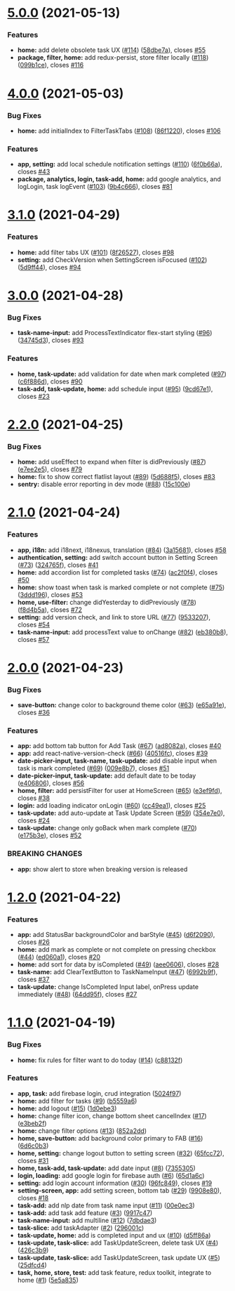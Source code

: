# [5.0.0](https://github.com/anli/rna-task/compare/4.0.0...5.0.0) (2021-05-13)


### Features

* **home:** add delete obsolete task UX ([#114](https://github.com/anli/rna-task/issues/114)) ([58dbe7a](https://github.com/anli/rna-task/commit/58dbe7afeac60fed86e9a0432420b4efbe39b770)), closes [#55](https://github.com/anli/rna-task/issues/55)
* **package, filter, home:** add redux-persist, store filter locally ([#118](https://github.com/anli/rna-task/issues/118)) ([099b1ce](https://github.com/anli/rna-task/commit/099b1ce43a62b5ef3c6ab2970a5fc655b7ecdf66)), closes [#116](https://github.com/anli/rna-task/issues/116)



# [4.0.0](https://github.com/anli/rna-task/compare/3.1.0...4.0.0) (2021-05-03)


### Bug Fixes

* **home:** add initialIndex to FilterTaskTabs ([#108](https://github.com/anli/rna-task/issues/108)) ([86f1220](https://github.com/anli/rna-task/commit/86f12200a9a8d39e94200dcd1edf05dc6916822b)), closes [#106](https://github.com/anli/rna-task/issues/106)


### Features

* **app, setting:** add local schedule notification settings ([#110](https://github.com/anli/rna-task/issues/110)) ([6f0b66a](https://github.com/anli/rna-task/commit/6f0b66a54bf1e5ca9ad6e2bfe1e3aafd918af2a9)), closes [#43](https://github.com/anli/rna-task/issues/43)
* **package, analytics, login, task-add, home:** add google analytics, and logLogin, task logEvent ([#103](https://github.com/anli/rna-task/issues/103)) ([9b4c666](https://github.com/anli/rna-task/commit/9b4c666a08f2077654630cc8c0f9bcaf6de394a8)), closes [#81](https://github.com/anli/rna-task/issues/81)



# [3.1.0](https://github.com/anli/rna-task/compare/3.0.0...3.1.0) (2021-04-29)


### Features

* **home:** add filter tabs UX ([#101](https://github.com/anli/rna-task/issues/101)) ([8f26527](https://github.com/anli/rna-task/commit/8f2652710b314b457d0aba45d6db770b17c755c5)), closes [#98](https://github.com/anli/rna-task/issues/98)
* **setting:** add CheckVersion when SettingScreen isFocused ([#102](https://github.com/anli/rna-task/issues/102)) ([5d9ff44](https://github.com/anli/rna-task/commit/5d9ff44895dfb227da9c6ab22fba4e479b09cd25)), closes [#94](https://github.com/anli/rna-task/issues/94)



# [3.0.0](https://github.com/anli/rna-task/compare/2.2.0...3.0.0) (2021-04-28)


### Bug Fixes

* **task-name-input:** add ProcessTextIndicator flex-start styling ([#96](https://github.com/anli/rna-task/issues/96)) ([34745d3](https://github.com/anli/rna-task/commit/34745d3347b1d017df76a78e35b153c2c2a2facc)), closes [#93](https://github.com/anli/rna-task/issues/93)


### Features

* **home, task-update:** add validation for date when mark completed ([#97](https://github.com/anli/rna-task/issues/97)) ([c6f886d](https://github.com/anli/rna-task/commit/c6f886dcd862810d59209aec459a48afedb2cfcb)), closes [#90](https://github.com/anli/rna-task/issues/90)
* **task-add, task-update, home:** add schedule input ([#95](https://github.com/anli/rna-task/issues/95)) ([9cd67e1](https://github.com/anli/rna-task/commit/9cd67e1a9e765085c7c8e8af103ff7a42ed19316)), closes [#23](https://github.com/anli/rna-task/issues/23)



# [2.2.0](https://github.com/anli/rna-task/compare/2.1.0...2.2.0) (2021-04-25)


### Bug Fixes

* **home:** add useEffect to expand when filter is didPreviously ([#87](https://github.com/anli/rna-task/issues/87)) ([e7ee2e5](https://github.com/anli/rna-task/commit/e7ee2e55413223653809bf4d8606340af10c1862)), closes [#79](https://github.com/anli/rna-task/issues/79)
* **home:** fix to show correct flatlist layout ([#89](https://github.com/anli/rna-task/issues/89)) ([5d688f5](https://github.com/anli/rna-task/commit/5d688f54c6aa76de521ce5ee51c3682348bf6479)), closes [#83](https://github.com/anli/rna-task/issues/83)
* **sentry:** disable error reporting in dev mode ([#88](https://github.com/anli/rna-task/issues/88)) ([15c100e](https://github.com/anli/rna-task/commit/15c100ec1d396890b8238b96b497ff9e05a300df))



# [2.1.0](https://github.com/anli/rna-task/compare/2.0.0...2.1.0) (2021-04-24)


### Features

* **app, i18n:** add i18next, i18nexus, translation ([#84](https://github.com/anli/rna-task/issues/84)) ([3a15681](https://github.com/anli/rna-task/commit/3a15681d02ad951d50ebbf5b5f481e5e00f8a184)), closes [#58](https://github.com/anli/rna-task/issues/58)
* **authentication, setting:** add switch account button in Setting Screen ([#73](https://github.com/anli/rna-task/issues/73)) ([324765f](https://github.com/anli/rna-task/commit/324765fc513a01a0262afc642064dfa6a247f6f9)), closes [#41](https://github.com/anli/rna-task/issues/41)
* **home:** add accordion list for completed tasks ([#74](https://github.com/anli/rna-task/issues/74)) ([ac2f0f4](https://github.com/anli/rna-task/commit/ac2f0f42ec63b008ec0826afb5da2f863562149f)), closes [#50](https://github.com/anli/rna-task/issues/50)
* **home:** show toast when task is marked complete or not complete ([#75](https://github.com/anli/rna-task/issues/75)) ([3ddd196](https://github.com/anli/rna-task/commit/3ddd1966f02a3ed4fb8da3ed97b393f033020fb0)), closes [#53](https://github.com/anli/rna-task/issues/53)
* **home, use-filter:** change didYesterday to didPreviously ([#78](https://github.com/anli/rna-task/issues/78)) ([f8d4b5a](https://github.com/anli/rna-task/commit/f8d4b5a098e00481b7e947ea4482f363d3131890)), closes [#72](https://github.com/anli/rna-task/issues/72)
* **setting:** add version check, and link to store URL ([#77](https://github.com/anli/rna-task/issues/77)) ([9533207](https://github.com/anli/rna-task/commit/953320719e7f2e0404abde1eb21bd001790d572e)), closes [#54](https://github.com/anli/rna-task/issues/54)
* **task-name-input:** add processText value to onChange ([#82](https://github.com/anli/rna-task/issues/82)) ([eb380b8](https://github.com/anli/rna-task/commit/eb380b8e0196fad709b24fe3d546dcdf3b91730a)), closes [#57](https://github.com/anli/rna-task/issues/57)



# [2.0.0](https://github.com/anli/rna-task/compare/1.2.0...2.0.0) (2021-04-23)


### Bug Fixes

* **save-button:** change color to background theme color ([#63](https://github.com/anli/rna-task/issues/63)) ([e65a91e](https://github.com/anli/rna-task/commit/e65a91ef0afb259192cbbba59063b4b4d4f12a9d)), closes [#36](https://github.com/anli/rna-task/issues/36)


### Features

* **app:** add bottom tab button for Add Task ([#67](https://github.com/anli/rna-task/issues/67)) ([ad8082a](https://github.com/anli/rna-task/commit/ad8082a2a9df42fff3bfb56de14d1eb4a7cd4e90)), closes [#40](https://github.com/anli/rna-task/issues/40)
* **app:** add react-native-version-check ([#66](https://github.com/anli/rna-task/issues/66)) ([40516fc](https://github.com/anli/rna-task/commit/40516fc7eb4029b09cbf1d944e3ff8a526dbd011)), closes [#39](https://github.com/anli/rna-task/issues/39)
* **date-picker-input, task-name, task-update:** add disable input when task is mark completed ([#69](https://github.com/anli/rna-task/issues/69)) ([009e8b7](https://github.com/anli/rna-task/commit/009e8b72c0b8dc337ecccb900680a9e94ea6fb14)), closes [#51](https://github.com/anli/rna-task/issues/51)
* **date-picker-input, task-update:** add default date to be today ([e406806](https://github.com/anli/rna-task/commit/e4068064744a4b5a56a99d66d30dc2ff8857e088)), closes [#56](https://github.com/anli/rna-task/issues/56)
* **home, filter:** add persistFilter for user at HomeScreen ([#65](https://github.com/anli/rna-task/issues/65)) ([e3ef9fd](https://github.com/anli/rna-task/commit/e3ef9fd8666e09f7af0f62045d2706bd887ef679)), closes [#38](https://github.com/anli/rna-task/issues/38)
* **login:** add loading indicator onLogin ([#60](https://github.com/anli/rna-task/issues/60)) ([cc49ea1](https://github.com/anli/rna-task/commit/cc49ea1783494956cda82efd08b25b075d016234)), closes [#25](https://github.com/anli/rna-task/issues/25)
* **task-update:** add auto-update at Task Update Screen ([#59](https://github.com/anli/rna-task/issues/59)) ([354e7e0](https://github.com/anli/rna-task/commit/354e7e0a8dcc6aa63acb47ff606e9b9cce61ae75)), closes [#24](https://github.com/anli/rna-task/issues/24)
* **task-update:** change only goBack when mark complete ([#70](https://github.com/anli/rna-task/issues/70)) ([e175b3e](https://github.com/anli/rna-task/commit/e175b3e10b8d7ed8fd943f08f1b1e8adf89ce046)), closes [#52](https://github.com/anli/rna-task/issues/52)


### BREAKING CHANGES

* **app:** show alert to store when breaking version is released



# [1.2.0](https://github.com/anli/rna-task/compare/1.1.0...1.2.0) (2021-04-22)

### Features

- **app:** add StatusBar backgroundColor and barStyle ([#45](https://github.com/anli/rna-task/issues/45)) ([d6f2090](https://github.com/anli/rna-task/commit/d6f2090aadd09c42004ef11f428ef04edae925db)), closes [#26](https://github.com/anli/rna-task/issues/26)
- **home:** add mark as complete or not complete on pressing checkbox ([#44](https://github.com/anli/rna-task/issues/44)) ([ed060a1](https://github.com/anli/rna-task/commit/ed060a1f581e49dea796c709a38dd898fae80fe1)), closes [#20](https://github.com/anli/rna-task/issues/20)
- **home:** add sort for data by isCompleted ([#49](https://github.com/anli/rna-task/issues/49)) ([aee0606](https://github.com/anli/rna-task/commit/aee0606d6d2c389a13b51d8707bba3f55d547621)), closes [#28](https://github.com/anli/rna-task/issues/28)
- **task-name:** add ClearTextButton to TaskNameInput ([#47](https://github.com/anli/rna-task/issues/47)) ([6992b9f](https://github.com/anli/rna-task/commit/6992b9f3b451fb230b27bb1b213e301698520400)), closes [#37](https://github.com/anli/rna-task/issues/37)
- **task-update:** change IsCompleted Input label, onPress update immediately ([#48](https://github.com/anli/rna-task/issues/48)) ([64dd95f](https://github.com/anli/rna-task/commit/64dd95fb13b58506c00972331fcd7033cfd7335e)), closes [#27](https://github.com/anli/rna-task/issues/27)

# [1.1.0](https://github.com/anli/rna-task/compare/5e5a8355b17e3ed72d1cf480b5e9873f22e24d3d...1.1.0) (2021-04-19)

### Bug Fixes

- **home:** fix rules for filter want to do today ([#14](https://github.com/anli/rna-task/issues/14)) ([c88132f](https://github.com/anli/rna-task/commit/c88132fbb6550f1eba5023563dabddd4d1fafb03))

### Features

- **app, task:** add firebase login, crud integration ([5024f97](https://github.com/anli/rna-task/commit/5024f97f91b226f0253ca12ab07dcff8a5716ff6))
- **home:** add filter for tasks ([#9](https://github.com/anli/rna-task/issues/9)) ([b5559a6](https://github.com/anli/rna-task/commit/b5559a6fd688fc7f3d9955ff90eeb22b39b35460))
- **home:** add logout ([#15](https://github.com/anli/rna-task/issues/15)) ([1d0ebe3](https://github.com/anli/rna-task/commit/1d0ebe3fb960bd2893246dae10c3688940cba309))
- **home:** change filter icon, change bottom sheet cancelIndex ([#17](https://github.com/anli/rna-task/issues/17)) ([e3beb2f](https://github.com/anli/rna-task/commit/e3beb2f2c12d921f36342534c7fd902c6782945c))
- **home:** change filter options ([#13](https://github.com/anli/rna-task/issues/13)) ([852a2dd](https://github.com/anli/rna-task/commit/852a2dda9f00e73e68ff3fd761f929240b766c66))
- **home, save-button:** add background color primary to FAB ([#16](https://github.com/anli/rna-task/issues/16)) ([6d6c0b3](https://github.com/anli/rna-task/commit/6d6c0b3ec931037b553638ce8425ba71d41539c6))
- **home, setting:** change logout button to setting screen ([#32](https://github.com/anli/rna-task/issues/32)) ([65fcc72](https://github.com/anli/rna-task/commit/65fcc72f839e8ae4a741c949ec780891c804cfd1)), closes [#31](https://github.com/anli/rna-task/issues/31)
- **home, task-add, task-update:** add date input ([#8](https://github.com/anli/rna-task/issues/8)) ([7355305](https://github.com/anli/rna-task/commit/735530514b66585211929c45f20a6a2f4b4e8af2))
- **login, loading:** add google login for firebase auth ([#6](https://github.com/anli/rna-task/issues/6)) ([65d1a6c](https://github.com/anli/rna-task/commit/65d1a6c1eb1b095326be2ad6f53ec8a9f528caf2))
- **setting:** add login account information ([#30](https://github.com/anli/rna-task/issues/30)) ([96fc849](https://github.com/anli/rna-task/commit/96fc849aaaecc394696fc10402209664d3f3a252)), closes [#19](https://github.com/anli/rna-task/issues/19)
- **setting-screen, app:** add setting screen, bottom tab ([#29](https://github.com/anli/rna-task/issues/29)) ([9908e80](https://github.com/anli/rna-task/commit/9908e80ad76d0bf3f34c9921dd12c1dff7a9ce91)), closes [#18](https://github.com/anli/rna-task/issues/18)
- **task-add:** add nlp date from task name input ([#11](https://github.com/anli/rna-task/issues/11)) ([00e0ec3](https://github.com/anli/rna-task/commit/00e0ec3b7559c1c717200976d3ec9a608fe00cbb))
- **task-add:** add task add feature ([#3](https://github.com/anli/rna-task/issues/3)) ([9917c47](https://github.com/anli/rna-task/commit/9917c478713fd6c88410b876b6fbd7ad6a70dc52))
- **task-name-input:** add multiline ([#12](https://github.com/anli/rna-task/issues/12)) ([7dbdae3](https://github.com/anli/rna-task/commit/7dbdae3bef41953169c1277739879f273e61f1c9))
- **task-slice:** add taskAdapter ([#2](https://github.com/anli/rna-task/issues/2)) ([296001c](https://github.com/anli/rna-task/commit/296001cdac829d31903ac0eb33025af6ac27c20e))
- **task-update, home:** add is completed input and ux ([#10](https://github.com/anli/rna-task/issues/10)) ([d5ff86a](https://github.com/anli/rna-task/commit/d5ff86ade2af723dcec034afcb7a736e58dace06))
- **task-update, task-slice:** add TaskUpdateScreen, delete task UX ([#4](https://github.com/anli/rna-task/issues/4)) ([426c3b9](https://github.com/anli/rna-task/commit/426c3b990f7608eb25e798eeca5550241f3d8a70))
- **task-update, task-slice:** add TaskUpdateScreen, task update UX ([#5](https://github.com/anli/rna-task/issues/5)) ([25dfcd4](https://github.com/anli/rna-task/commit/25dfcd4a76dbe0164f7559e1d1e72f273a416b6e))
- **task, home, store, test:** add task feature, redux toolkit, integrate to home ([#1](https://github.com/anli/rna-task/issues/1)) ([5e5a835](https://github.com/anli/rna-task/commit/5e5a8355b17e3ed72d1cf480b5e9873f22e24d3d))
